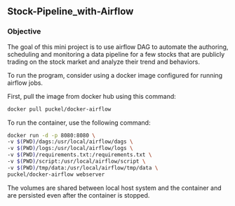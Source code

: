 ## Stock-Pipeline_with-Airflow

### Objective
The goal of this mini project is to use airflow DAG to automate the authoring, scheduling and monitoring a data pipeline for a few stocks that are publicly trading on the stock market and analyze their trend and behaviors.

To run the program, consider using a docker image configured for running airflow jobs. 

First, pull the image from docker hub using this command: 
```bash
docker pull puckel/docker-airflow
```

To run the container, use the following command:
```bash
docker run -d -p 8080:8080 \
-v $(PWD)/dags:/usr/local/airflow/dags \
-v $(PWD)/logs:/usr/local/airflow/logs \
-v $(PWD)/requirements.txt:/requirements.txt \
-v $(PWD)/script:/usr/local/airflow/script \
-v $(PWD)/tmp/data:/usr/local/airflow/tmp/data \
puckel/docker-airflow webserver
```

The volumes are shared between local host system and the container and are persisted even after the container is stopped.
